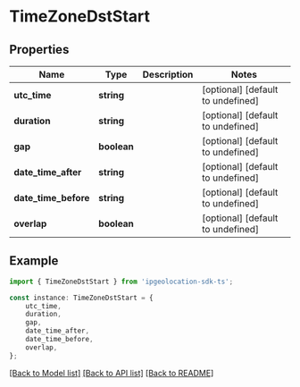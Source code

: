 # TimeZoneDstStart


## Properties

Name | Type | Description | Notes
------------ | ------------- | ------------- | -------------
**utc_time** | **string** |  | [optional] [default to undefined]
**duration** | **string** |  | [optional] [default to undefined]
**gap** | **boolean** |  | [optional] [default to undefined]
**date_time_after** | **string** |  | [optional] [default to undefined]
**date_time_before** | **string** |  | [optional] [default to undefined]
**overlap** | **boolean** |  | [optional] [default to undefined]

## Example

```typescript
import { TimeZoneDstStart } from 'ipgeolocation-sdk-ts';

const instance: TimeZoneDstStart = {
    utc_time,
    duration,
    gap,
    date_time_after,
    date_time_before,
    overlap,
};
```

[[Back to Model list]](../README.md#documentation-for-models) [[Back to API list]](../README.md#documentation-for-api-endpoints) [[Back to README]](../README.md)
